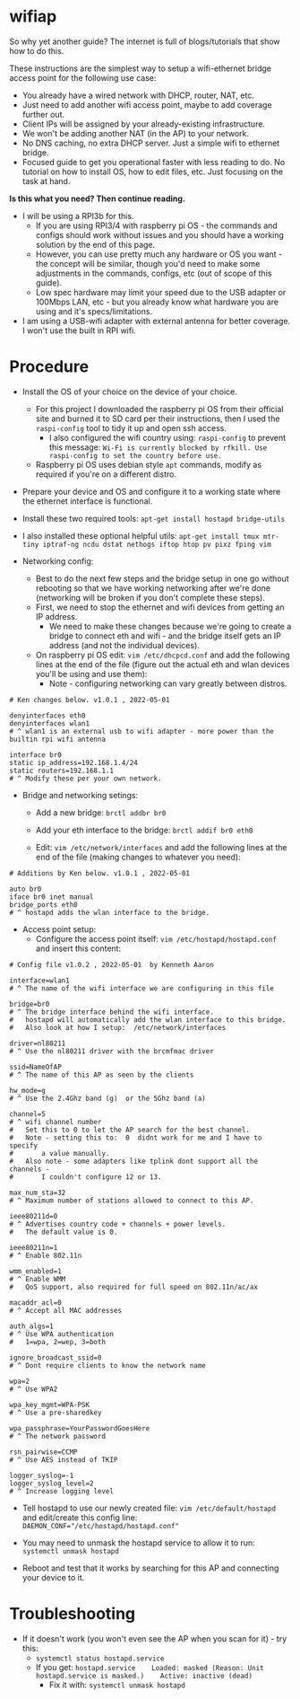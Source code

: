 # wifiap

So why yet another guide? The internet is full of blogs/tutorials that show how to do this.


These instructions are the simplest way to setup a wifi-ethernet bridge access point for the following use case:
* You already have a wired network with DHCP, router, NAT, etc.
* Just need to add another wifi access point, maybe to add coverage further out.
* Client IPs will be assigned by your already-existing infrastructure.
* We won't be adding another NAT (in the AP) to your network.
* No DNS caching, no extra DHCP server. Just a simple wifi to ethernet bridge.
* Focused guide to get you operational faster with less reading to do. No tutorial on how to install OS, how to edit files, etc. Just focusing on the task at hand.

**Is this what you need? Then continue reading.**

* I will be using a RPI3b for this.
    * If you are using RPI3/4 with raspberry pi OS - the commands and configs should work without issues and you should have a working solution by the end of this page.
    * However, you can use pretty much any hardware or OS you want - the concept will be similar, though you'd need to make some adjustments in the commands, configs, etc (out of scope of this guide).
    * Low spec hardware may limit your speed due to the USB adapter or 100Mbps LAN, etc - but you already know what hardware you are using and it's specs/limitations.
* I am using a USB-wifi adapter with external antenna for better coverage. I won't use the built in RPI wifi.


Procedure
=========

* Install the OS of your choice on the device of your choice.
    * For this project I downloaded the raspberry pi OS from their official site and burned it to SD card per their instructions, then I used the `raspi-config` tool to tidy it up and open ssh access.
        * I also configured the wifi country using:  `raspi-config`  to prevent this message:
            `Wi-Fi is currently blocked by rfkill. Use raspi-config to set the country before use.`
    * Raspberry pi OS uses debian style `apt` commands, modify as required if you're on a different distro.
* Prepare your device and OS and configure it to a working state where the ethernet interface is functional.
* Install these two required tools:  `apt-get install hostapd bridge-utils`
* I also installed these optional helpful utils:  `apt-get install tmux mtr-tiny iptraf-ng ncdu dstat nethogs iftop htop pv pixz fping vim`

* Networking config:
    * Best to do the next few steps and the bridge setup in one go without rebooting so that we have working networking after we're done (networking will be broken if you don't complete these steps).
    * First, we need to stop the ethernet and wifi devices from getting an IP address.
        * We need to make these changes because we're going to create a bridge to connect eth and wifi - and the bridge itself gets an IP address (and not the individual devices).
    * On raspberry pi OS edit:  `vim /etc/dhcpcd.conf`  and add the following lines at the end of the file (figure out the actual eth and wlan devices you'll be using and use them):
        * Note - configuring networking can vary greatly between distros.

```
# Ken changes below. v1.0.1 , 2022-05-01

denyinterfaces eth0
denyinterfaces wlan1
# ^ wlan1 is an external usb to wifi adapter - more power than the builtin rpi wifi antenna

interface br0
static ip_address=192.168.1.4/24
static routers=192.168.1.1
# ^ Modify these per your own network.
```

* Bridge and networking setings:
    * Add a new bridge:  `brctl addbr br0`
    * Add your eth interface to the bridge:  `brctl addif br0 eth0`

    * Edit:  `vim /etc/network/interfaces`  and add the following lines at the end of the file (making changes to whatever you need):

```
# Additions by Ken below. v1.0.1 , 2022-05-01

auto br0
iface br0 inet manual
bridge_ports eth0
# ^ hostapd adds the wlan interface to the bridge.
```

* Access point setup:
    * Configure the access point itself:  `vim /etc/hostapd/hostapd.conf` and insert this content:

```
# Config file v1.0.2 , 2022-05-01  by Kenneth Aaron

interface=wlan1
# ^ The name of the wifi interface we are configuring in this file

bridge=br0
# ^ The bridge interface behind the wifi interface.
#   hostapd will automatically add the wlan interface to this bridge.
#   Also look at how I setup:  /etc/network/interfaces

driver=nl80211
# ^ Use the nl80211 driver with the brcmfmac driver

ssid=NameOfAP
# ^ The name of this AP as seen by the clients

hw_mode=g
# ^ Use the 2.4Ghz band (g)  or the 5Ghz band (a)

channel=5
# ^ wifi channel number
#   Set this to 0 to let the AP search for the best channel.
#   Note - setting this to:  0  didnt work for me and I have to specify
#       a value manually.
#   Also note - some adapters like tplink dont support all the channels -
#       I couldn't configure 12 or 13.

max_num_sta=32
# ^ Maximum number of stations allowed to connect to this AP.

ieee80211d=0
# ^ Advertises country code + channels + power levels.
#   The default value is 0.

ieee80211n=1
# ^ Enable 802.11n

wmm_enabled=1
# ^ Enable WMM
#   QoS support, also required for full speed on 802.11n/ac/ax

macaddr_acl=0
# ^ Accept all MAC addresses

auth_algs=1
# ^ Use WPA authentication
#   1=wpa, 2=wep, 3=both

ignore_broadcast_ssid=0
# ^ Dont require clients to know the network name

wpa=2
# ^ Use WPA2

wpa_key_mgmt=WPA-PSK
# ^ Use a pre-sharedkey

wpa_passphrase=YourPasswordGoesHere
# ^ The network password

rsn_pairwise=CCMP
# ^ Use AES instead of TKIP

logger_syslog=-1
logger_syslog_level=2
# ^ Increase logging level

```

* Tell hostapd to use our newly created file:  `vim /etc/default/hostapd`  and edit/create this config line:  `DAEMON_CONF="/etc/hostapd/hostapd.conf"`

* You may need to unmask the hostapd service to allow it to run:  `systemctl unmask hostapd`

* Reboot and test that it works by searching for this AP and connecting your device to it.


Troubleshooting
===============

* If it doesn't work (you won't even see the AP when you scan for it) - try this:
    * `systemctl status hostapd.service`
    * If you get:  `hostapd.service    Loaded: masked (Reason: Unit hostapd.service is masked.)    Active: inactive (dead)`
        * Fix it with:  `systemctl unmask hostapd`


